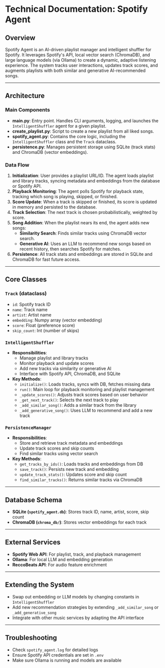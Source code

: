 # Technical Documentation: Spotify Agent

## Overview
Spotify Agent is an AI-driven playlist manager and intelligent shuffler for Spotify. It leverages Spotify's API, local vector search (ChromaDB), and large language models (via Ollama) to create a dynamic, adaptive listening experience. The system tracks user interactions, updates track scores, and augments playlists with both similar and generative AI-recommended songs.

---

## Architecture

### Main Components

- **main.py**: Entry point. Handles CLI arguments, logging, and launches the `IntelligentShuffler` agent for a given playlist.
- **create_playlist.py**: Script to create a new playlist from all liked songs.
- **spotify_agent.py**: Contains the core logic, including the `IntelligentShuffler` class and the `Track` dataclass.
- **persistence.py**: Manages persistent storage using SQLite (track stats) and ChromaDB (vector embeddings).

### Data Flow
1. **Initialization**: User provides a playlist URL/ID. The agent loads playlist and library tracks, syncing metadata and embeddings from the database or Spotify API.
2. **Playback Monitoring**: The agent polls Spotify for playback state, tracking which song is playing, skipped, or finished.
3. **Score Update**: When a track is skipped or finished, its score is updated in memory and persisted to the database.
4. **Track Selection**: The next track is chosen probabilistically, weighted by score.
5. **Song Addition**: When the playlist nears its end, the agent adds new songs:
   - **Similarity Search**: Finds similar tracks using ChromaDB vector search.
   - **Generative AI**: Uses an LLM to recommend new songs based on recent history, then searches Spotify for matches.
6. **Persistence**: All track stats and embeddings are stored in SQLite and ChromaDB for fast future access.

---

## Core Classes

### `Track` (dataclass)
- `id`: Spotify track ID
- `name`: Track name
- `artist`: Artist name
- `embedding`: Numpy array (vector embedding)
- `score`: Float (preference score)
- `skip_count`: Int (number of skips)

### `IntelligentShuffler`
- **Responsibilities**:
  - Manage playlist and library tracks
  - Monitor playback and update scores
  - Add new tracks via similarity or generative AI
  - Interface with Spotify API, ChromaDB, and SQLite
- **Key Methods**:
  - `initialize()`: Loads tracks, syncs with DB, fetches missing data
  - `run()`: Main loop for playback monitoring and playlist management
  - `_update_scores()`: Adjusts track scores based on user behavior
  - `_get_next_track()`: Selects the next track to play
  - `_add_similar_song()`: Adds a similar track from the library
  - `_add_generative_song()`: Uses LLM to recommend and add a new track

### `PersistenceManager`
- **Responsibilities**:
  - Store and retrieve track metadata and embeddings
  - Update track scores and skip counts
  - Find similar tracks using vector search
- **Key Methods**:
  - `get_tracks_by_ids()`: Loads tracks and embeddings from DB
  - `save_track()`: Persists new track and embedding
  - `update_track_stats()`: Updates score and skip count
  - `find_similar_tracks()`: Returns similar tracks via ChromaDB

---

## Database Schema
- **SQLite (`spotify_agent.db`)**: Stores track ID, name, artist, score, skip count
- **ChromaDB (`chroma_db/`)**: Stores vector embeddings for each track

---

## External Services
- **Spotify Web API**: For playlist, track, and playback management
- **Ollama**: For local LLM and embedding generation
- **ReccoBeats API**: For audio feature enrichment

---

## Extending the System
- Swap out embedding or LLM models by changing constants in `IntelligentShuffler`
- Add new recommendation strategies by extending `_add_similar_song` or `_add_generative_song`
- Integrate with other music services by adapting the API interface

---

## Troubleshooting
- Check `spotify_agent.log` for detailed logs
- Ensure Spotify API credentials are set in `.env`
- Make sure Ollama is running and models are available

